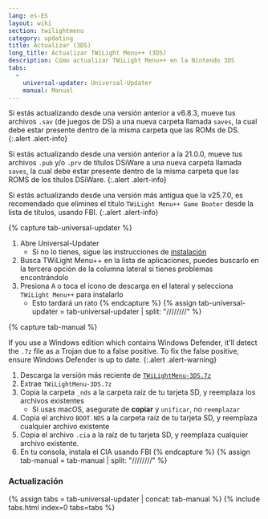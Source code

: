 ```yaml
---
lang: es-ES
layout: wiki
section: twilightmenu
category: updating
title: Actualizar (3DS)
long_title: Actualizar TWiLight Menu++ (3DS)
description: Cómo actualizar TWiLight Menu++ en la Nintendo 3DS
tabs:
  - 
    universal-updater: Universal-Updater
    manual: Manual
---
```


Si estás actualizando desde una versión anterior a v6.8.3, mueve tus archivos `.sav` (de juegos de DS) a una nueva carpeta llamada `saves`, la cual debe estar presente dentro de la misma carpeta que las ROMs de DS.
{:.alert .alert-info}

Si estás actualizando desde una versión anterior a la 21.0.0, mueve tus archivos `.pub` y/o `.prv` de títulos DSiWare a una nueva carpeta llamada `saves`, la cual debe estar presente dentro de la misma carpeta que las ROMS de los títulos DSiWare.
{:.alert .alert-info}

Si estás actualizando desde una versión más antigua que la v25.7.0, es recomendado que elimines el título `TWiLight Menu++ Game Booter` desde la lista de títulos, usando FBI.
{:.alert .alert-info}

{% capture tab-universal-updater %}
1. Abre Universal-Updater
   - Si no lo tienes, sigue las instrucciones de [instalación](installing-3ds)
1. Busca TWiLight Menu++ en la lista de aplicaciones, puedes buscarlo en la tercera opción de la columna lateral si tienes problemas encontrándolo
1. Presiona <kbd class="face">A</kbd> o toca el icono de descarga en el lateral y selecciona `TWiLight Menu++` para instalarlo
   - Esto tardará un rato
{% endcapture %}
{% assign tab-universal-updater = tab-universal-updater | split: "////////" %}

{% capture tab-manual %}

If you use a Windows edition which contains Windows Defender, it'll detect the `.7z` file as a Trojan due to a false positive. To fix the false positive, ensure Windows Defender is up to date.
{:.alert .alert-warning}

1. Descarga la versión más reciente de [`TWiLightMenu-3DS.7z`](https://github.com/DS-Homebrew/TWiLightMenu/releases/latest/download/TWiLightMenu-3DS.7z)
1. Extrae `TWiLightMenu-3DS.7z`
1. Copia la carpeta `_nds` a la carpeta raíz de tu tarjeta SD, y reemplaza los archivos existentes
   - Si usas macOS, asegurate de **copiar** y `unificar`, no `reemplazar`
1. Copia el archivo `BOOT.NDS` a la carpeta raíz de tu tarjeta SD, y reemplaza cualquier archivo existente
1. Copia el archivo `.cia` a la raíz de tu tarjeta SD, y reemplaza cualquier archivo existente.
1. En tu consola, instala el CIA usando FBI
{% endcapture %}
{% assign tab-manual = tab-manual | split: "////////" %}

### Actualización

{% assign tabs = tab-universal-updater | concat: tab-manual %}
{% include tabs.html index=0 tabs=tabs %}
